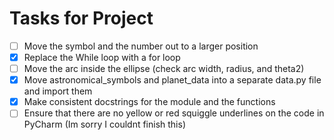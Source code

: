 # Tasks for Project
- [ ] Move the symbol and the number out to a larger position
- [X] Replace the While loop with a for loop
- [ ] Move the arc inside the ellipse (check arc width, radius, and theta2)
- [X] Move astronomical_symbols and planet_data into a separate data.py file and import them
- [X] Make consistent docstrings for the module and the functions
- [ ] Ensure that there are no yellow or red squiggle underlines on the code in PyCharm
      (Im sorry I couldnt finish this)
